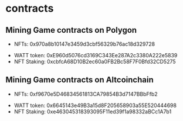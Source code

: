 # contracts

## Mining Game contracts on Polygon 

- NFTs: 0x970a8b10147e3459d3cbf56329b76ac18d329728 
* WATT token: 0xE960d5076cd3169C343Ee287A2c3380A222e5839 
* NFT Staking: 0xcbfcA68D10B2ec60a0FB2Bc58F7F0Bfd32CD5275 

## Mining Game contracts on Altcoinchain

- NFTs: 0xf9670e5D46834561813CA79854B3d7147BBbFfb2 
* WATT token: 0x6645143e49B3a15d8F205658903a55E520444698 
* NFT Staking: 0xe463045318393095F11ed39f1a98332aBCc1A7b1  
